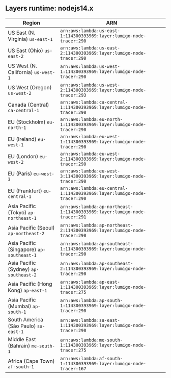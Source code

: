 Layers runtime: nodejs14.x
----
| Region | ARN |
| --- | --- |
|US East (N. Virginia)  `us-east-1`|`arn:aws:lambda:us-east-1:114300393969:layer:lumigo-node-tracer:290`|
|US East (Ohio)  `us-east-2`|`arn:aws:lambda:us-east-2:114300393969:layer:lumigo-node-tracer:290`|
|US West (N. California)  `us-west-1`|`arn:aws:lambda:us-west-1:114300393969:layer:lumigo-node-tracer:290`|
|US West (Oregon)  `us-west-2`|`arn:aws:lambda:us-west-2:114300393969:layer:lumigo-node-tracer:293`|
|Canada (Central)  `ca-central-1`|`arn:aws:lambda:ca-central-1:114300393969:layer:lumigo-node-tracer:290`|
|EU (Stockholm)  `eu-north-1`|`arn:aws:lambda:eu-north-1:114300393969:layer:lumigo-node-tracer:290`|
|EU (Ireland)  `eu-west-1`|`arn:aws:lambda:eu-west-1:114300393969:layer:lumigo-node-tracer:290`|
|EU (London)  `eu-west-2`|`arn:aws:lambda:eu-west-2:114300393969:layer:lumigo-node-tracer:290`|
|EU (Paris)  `eu-west-3`|`arn:aws:lambda:eu-west-3:114300393969:layer:lumigo-node-tracer:290`|
|EU (Frankfurt)  `eu-central-1`|`arn:aws:lambda:eu-central-1:114300393969:layer:lumigo-node-tracer:290`|
|Asia Pacific (Tokyo)  `ap-northeast-1`|`arn:aws:lambda:ap-northeast-1:114300393969:layer:lumigo-node-tracer:291`|
|Asia Pacific (Seoul)  `ap-northeast-2`|`arn:aws:lambda:ap-northeast-2:114300393969:layer:lumigo-node-tracer:290`|
|Asia Pacific (Singapore)  `ap-southeast-1`|`arn:aws:lambda:ap-southeast-1:114300393969:layer:lumigo-node-tracer:290`|
|Asia Pacific (Sydney)  `ap-southeast-2`|`arn:aws:lambda:ap-southeast-2:114300393969:layer:lumigo-node-tracer:290`|
|Asia Pacific (Hong Kong)  `ap-east-1`|`arn:aws:lambda:ap-east-1:114300393969:layer:lumigo-node-tracer:275`|
|Asia Pacific (Mumbai)  `ap-south-1`|`arn:aws:lambda:ap-south-1:114300393969:layer:lumigo-node-tracer:290`|
|South America (São Paulo)  `sa-east-1`|`arn:aws:lambda:sa-east-1:114300393969:layer:lumigo-node-tracer:290`|
|Middle East (Bahrain)  `me-south-1`|`arn:aws:lambda:me-south-1:114300393969:layer:lumigo-node-tracer:275`|
|Africa (Cape Town)  `af-south-1`|`arn:aws:lambda:af-south-1:114300393969:layer:lumigo-node-tracer:167`|
